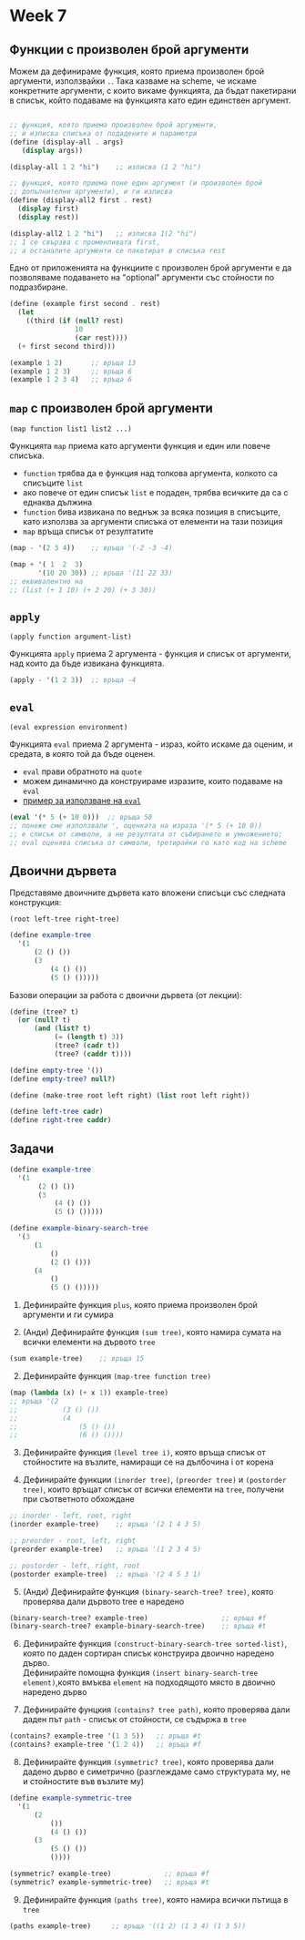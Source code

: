 # Week 7

## Функции с произволен брой аргументи

Можем да дефинираме функция, която приема произволен брой аргументи, използвайки `.`. Така казваме на scheme, че искаме конкретните аргументи, с които викаме функцията, да бъдат пакетирани в списък, който подаваме на функцията като един единствен аргумент.

```scheme

;; функция, която приема произволен брой аргументи,
;; и изписва списъка от подадените и параметри
(define (display-all . args)
   (display args))

(display-all 1 2 "hi")    ;; изписва (1 2 "hi")

;; функция, която приема поне един аргумент (и произволен брой
;; допълнителни аргументи), и ги изписва
(define (display-all2 first . rest)
  (display first)
  (display rest))

(display-all2 1 2 "hi")   ;; изписва 1(2 "hi")
;; 1 се свързва с променливата first,
;; a останалите аргументи се пакетират в списъка rest
```

Едно от приложенията на функциите с произволен брой аргументи е да позволяваме подаването на "optional" аргументи със стойности по подразбиране.

```scheme
(define (example first second . rest)
  (let
    ((third (if (null? rest)
                10
                (car rest))))
  (+ first second third)))

(еxample 1 2)       ;; връща 13
(example 1 2 3)     ;; връща 6
(example 1 2 3 4)   ;; връща 6
```

## `map` с произволен брой аргументи

`(map function list1 list2 ...)`

Функцията `map` приема като аргументи функция и един или повече списъка.
- `function` трябва да е функция над толкова аргумента, колкото са списъците `list`
- ако повече от един списък `list` е подаден, трябва всичките да са с еднаква дължина
- `function` бива извикана по веднъж за всяка позиция в списъците, като използва за аргументи списъка от елементи на тази позиция
- `map` връща списък от резултатите

```scheme
(map - '(2 3 4))    ;; връща '(-2 -3 -4)

(map + '( 1  2  3)
       '(10 20 30)) ;; връща '(11 22 33)
;; еквивалентно на
;; (list (+ 1 10) (+ 2 20) (+ 3 30))
```

## `аpply`

`(apply function argument-list)`

Функцията `apply` приема 2 аргумента - функция и списък от аргументи, над които да бъде извикана функцията.

```scheme
(apply - '(1 2 3))  ;; връща -4
```

## `eval`

`(eval expression environment)`

Функцията `eval` приема 2 аргумента - израз, който искаме да оценим, и средата, в която той да бъде оценен.  

- `eval` прави обратното на `quote`
- можем динамично да конструираме изразите, които подаваме на `eval`
- [пример за използване на `eval`](https://courses.cs.washington.edu/courses/cse341/02sp/scheme/apply-eval.html)

```scheme
(eval '(* 5 (+ 10 0)))  ;; връща 50
;; понеже сме използвали ', оценката на израза '(* 5 (+ 10 0))
;; е списък от символи, а не резултата от събирането и умножението;
;; eval оценява списъка от символи, третирайки го като код на scheme
```

## Двоични дървета

Представяме двоичните дървета като вложени списъци със следната конструкция:  

`(root left-tree right-tree)`

```scheme
(define example-tree
  '(1
      (2 () ())
      (3
          (4 () ())
          (5 () ()))))
```

Базови операции за работа с двоични дървета (от лекции):
```scheme
(define (tree? t)
  (or (null? t)
      (and (list? t)
           (= (length t) 3))
           (tree? (cadr t))
           (tree? (caddr t))))

(define empty-tree '())
(define empty-tree? null?)

(define (make-tree root left right) (list root left right))

(define left-tree cadr)
(define right-tree caddr)

```

## Задачи

```scheme
(define example-tree
  '(1
       (2 () ())
       (3
           (4 () ())
           (5 () ()))))

(define example-binary-search-tree
  '(3
      (1
          ()
          (2 () ()))
      (4
          ()
          (5 () ()))))
```

1. Дефинирайте функция `plus`, която приема произволен брой аргументи и ги сумира

1. (Анди) Дефинирайте функция `(sum tree)`, която намира сумата на всички елементи на дървото `tree`

  ```scheme
  (sum example-tree)    ;; връща 15
  ```

2. Дефинирайте функция `(map-tree function tree)`

  ```scheme
  (map (lambda (x) (+ x 1)) example-tree)    
  ;; връща '(2
  ;;           (3 () ())
  ;;           (4
  ;;               (5 () ())
  ;;               (6 () ())))
  ```

3. Дефинирайте функция `(level tree i)`, която връща списък от стойностите на възлите, намиращи се на дълбочина i от корена

4. Дефинирайте функции `(inorder tree)`, `(preorder tree)` и `(postorder tree)`, които връщат списък от всички елементи на `tree`, получени при съответното обхождане  

  ```scheme
  ;; inorder - left, root, right  
  (inorder example-tree)    ;; връща '(2 1 4 3 5)

  ;; preorder - root, left, right
  (preorder example-tree)   ;; връща '(1 2 3 4 5)

  ;; postorder - left, right, root
  (postorder example-tree)  ;; връща '(2 4 5 3 1)
  ```

5. (Анди) Дефинирайте функция `(binary-search-tree? tree)`, която проверява дали дървото tree е наредено

  ```scheme
  (binary-search-tree? example-tree)                  ;; връща #f
  (binary-search-tree? example-binary-search-tree)    ;; връща #t
  ```

6. Дефинирайте функция `(construct-binary-search-tree sorted-list)`, която по даден сортиран списък конструира двоично наредено дърво.  
Дефинирайте помощна функция `(insert binary-search-tree element)`,която  вмъква `element` на подходящото място в двоично наредено дърво

7. Дефинирайте фунцкия `(contains? tree path)`, която проверява дали даден път `path` - списък от стойности, се съдържа в `tree`

  ```scheme
  (contains? example-tree '(1 3 5))   ;; връща #t
  (contains? example-tree '(1 2 4))   ;; връща #f
  ```

8. Дефинирайте функция `(symmetric? tree)`, която проверява дали дадено дърво е симетрично (разглеждаме само структурата му, не и стойностите във възлите му)

  ```scheme
  (define example-symmetric-tree
    '(1
        (2
            ())
            (4 () ())
        (3
            (5 () ())
            ())))

  (symmetric? example-tree)             ;; връща #f
  (symmetric? example-symmetric-tree)   ;; връща #t
  ```

9. Дефинирайте функция `(paths tree)`, която намира всички пътища в `tree`

  ```scheme
  (paths example-tree)     ;; връща '((1 2) (1 3 4) (1 3 5))
  ```
